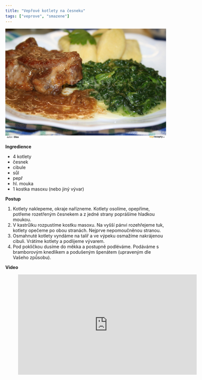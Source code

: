 ```yaml
---
title: "Vepřové kotlety na česneku"
tags: ["veprove", "smazene"]
---
```


![Vepřové kotlety na česneku](./images/veproveCesnek.jpg)

**Ingredience**

- 4 kotlety
- česnek
- cibule
- sůl
- pepř
- hl. mouka
- 1 kostka masoxu (nebo jiný vývar)

**Postup**

1. Kotlety naklepeme, okraje nařízneme. Kotlety osolíme, opepříme, potřeme rozetřeným česnekem a z jedné strany poprášíme hladkou moukou.
2. V kastrůlku rozpustíme kostku masoxu. Na vyšší pánvi rozehřejeme tuk, kotlety opečeme po obou stranách. Nejprve nepomoučněnou stranou.
3. Osmahnuté kotlety vyndáme na talíř a ve výpeku osmažíme nakrájenou cibuli. Vrátíme kotlety a podlijeme vývarem.
4. Pod pokličkou dusíme do měkka a postupně podléváme. Podáváme s bramborovým knedlíkem a podušeným špenátem (upraveným dle Vašeho způsobu).

**Video**

<figure class="video_container">
  <iframe width="560" height="315" src="https://www.youtube.com/embed/YWzSBY8j-Pg" frameborder="0" allow="accelerometer; autoplay; encrypted-media; gyroscope; picture-in-picture" allowfullscreen></iframe>
</figure>
